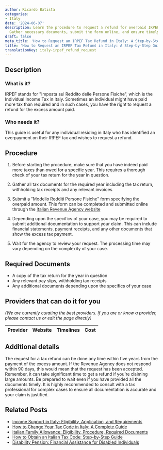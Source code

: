 ```yaml
---
author: Ricardo Batista
categories:
- Italy
date: '2024-06-07'
description: Learn the procedure to request a refund for overpaid IRPEF tax in Italy.
  Gather necessary documents, submit the form online, and ensure timely processing.
draft: false
meta_title: 'How to Request an IRPEF Tax Refund in Italy: A Step-by-Step Guide'
title: 'How to Request an IRPEF Tax Refund in Italy: A Step-by-Step Guide'
translationKey: italy-irpef_refund_request
---
```


## Description
### What is it?
IRPEF stands for "Imposta sul Reddito delle Persone Fisiche", which is the Individual Income Tax in Italy. Sometimes an individual might have paid more tax than required and in such cases, you have the right to request a refund for the excess amount paid. 

### Who needs it?
This guide is useful for any individual residing in Italy who has identified an overpayment on their IRPEF tax and wishes to request a refund.

## Procedure
1. Before starting the procedure, make sure that you have indeed paid more taxes than owed for a specific year. This requires a thorough check of your tax return for the year in question.
   
2. Gather all tax documents for the required year including the tax return, withholding tax receipts and any relevant invoices.

3. Submit a "Modello Redditi Persone Fisiche" form specifying the overpaid amount. This form can be completed and submitted online through the [Italian Revenue Agency website](https://www.agenziaentrate.gov.it/portale/web/guest)

4. Depending upon the specifics of your case, you may be required to submit additional documentation to support your claim. This can include financial statements, payment receipts, and any other documents that show the excess tax payment.

5. Wait for the agency to review your request. The processing time may vary depending on the complexity of your case.

## Required Documents
- A copy of the tax return for the year in question
- Any relevant pay slips, withholding tax receipts
- Any additional documents depending upon the specifics of your case

## Providers that can do it for you

_(We are currently curating the best providers. If you are or know a provider, please contact us or edit the page directly)_

| Provider        |     Website     |     Timelines    |       Cost      |
| :-------------: | :-------------: |  :-------------: | :-------------: |

## Additional details
The request for a tax refund can be done any time within five years from the payment of the excess amount. If the Revenue Agency does not respond within 90 days, this would mean that the request has been accepted.
Remember, it can take significant time to get a refund if you're claiming large amounts. Be prepared to wait even if you have provided all the documents timely.
It is highly recommended to consult with a tax professional for complex cases to ensure all documentation is accurate and your claim is justified.


## Related Posts

- [Income Support in Italy: Eligibility, Application, and Requirements](https://tramitit.com/guides/italy/income_support_application/)
- [How to Change Your Tax Code in Italy: A Complete Guide](https://tramitit.com/guides/italy/tax_code_change/)
- [Italian Family Allowance: Eligibility, Procedure, Required Documents](https://tramitit.com/guides/italy/family_allowance_request/)
- [How to Obtain an Italian Tax Code: Step-by-Step Guide](https://tramitit.com/guides/italy/tax_code_request/)
- [Disability Pension: Financial Assistance for Disabled Individuals](https://tramitit.com/guides/italy/disability_pension_application/)
